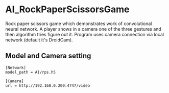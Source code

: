 # AI_RockPaperScissorsGame

Rock paper scissors game which demonstrates work of convolutional neural network. 
A player shows in  a camera one of the three gestures and then algorithm tries figure out it. 
Program uses camera connection via local network (default it's DroidCam).


## Model and Camera setting
```
[Network]
model_path = AI/rps.h5

[Camera]
url = http://192.168.0.200:4747/video
```

